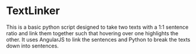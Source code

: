 # TextLinker

This is a basic python script designed to take two texts with a 1:1 sentence ratio and link them together such that hovering over one highlights the other. It uses AngularJS to link the sentences and Python to break the texts down into sentences. 
